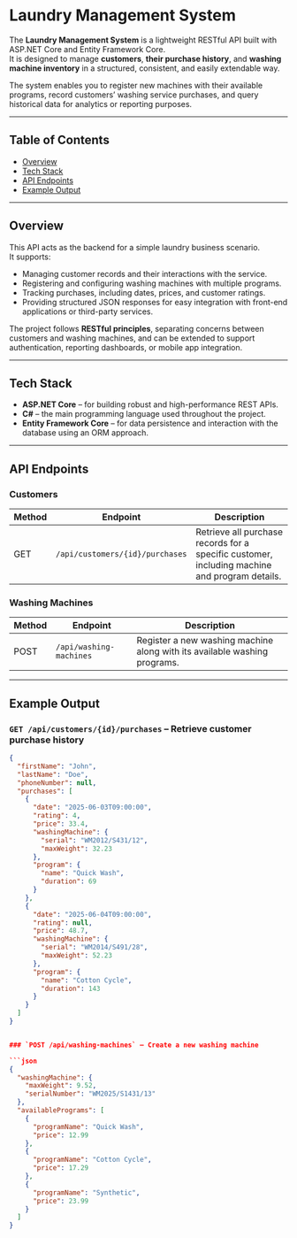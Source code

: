 # Laundry Management System

The **Laundry Management System** is a lightweight RESTful API built with ASP.NET Core and Entity Framework Core.  
It is designed to manage **customers**, **their purchase history**, and **washing machine inventory** in a structured, consistent, and easily extendable way.  

The system enables you to register new machines with their available programs, record customers’ washing service purchases, and query historical data for analytics or reporting purposes.

---

## Table of Contents
- [Overview](#overview)
- [Tech Stack](#tech-stack)
- [API Endpoints](#api-endpoints)
- [Example Output](#example-output)

---

## Overview

This API acts as the backend for a simple laundry business scenario.  
It supports:
- Managing customer records and their interactions with the service.
- Registering and configuring washing machines with multiple programs.
- Tracking purchases, including dates, prices, and customer ratings.
- Providing structured JSON responses for easy integration with front-end applications or third-party services.

The project follows **RESTful principles**, separating concerns between customers and washing machines, and can be extended to support authentication, reporting dashboards, or mobile app integration.

---

## Tech Stack

- **ASP.NET Core** – for building robust and high-performance REST APIs.  
- **C#** – the main programming language used throughout the project.  
- **Entity Framework Core** – for data persistence and interaction with the database using an ORM approach.

---

## API Endpoints

### Customers

| Method | Endpoint                        | Description                               |
|--------|----------------------------------|-------------------------------------------|
| GET    | `/api/customers/{id}/purchases` | Retrieve all purchase records for a specific customer, including machine and program details. |

### Washing Machines

| Method | Endpoint                  | Description                              |
|--------|---------------------------|------------------------------------------|
| POST   | `/api/washing-machines`   | Register a new washing machine along with its available washing programs. |

---

## Example Output

### `GET /api/customers/{id}/purchases` – Retrieve customer purchase history

```json
{
  "firstName": "John",
  "lastName": "Doe",
  "phoneNumber": null,
  "purchases": [
    {
      "date": "2025-06-03T09:00:00",
      "rating": 4,
      "price": 33.4,
      "washingMachine": {
        "serial": "WM2012/S431/12",
        "maxWeight": 32.23
      },
      "program": {
        "name": "Quick Wash",
        "duration": 69
      }
    },
    {
      "date": "2025-06-04T09:00:00",
      "rating": null,
      "price": 48.7,
      "washingMachine": {
        "serial": "WM2014/S491/28",
        "maxWeight": 52.23
      },
      "program": {
        "name": "Cotton Cycle",
        "duration": 143
      }
    }
  ]
}


### `POST /api/washing-machines` – Create a new washing machine

```json
{
  "washingMachine": {
    "maxWeight": 9.52,
    "serialNumber": "WM2025/S1431/13"
  },
  "availablePrograms": [
    {
      "programName": "Quick Wash",
      "price": 12.99
    },
    {
      "programName": "Cotton Cycle",
      "price": 17.29
    },
    {
      "programName": "Synthetic",
      "price": 23.99
    }
  ]
}
```
